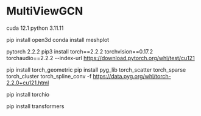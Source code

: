 # MultiViewGCN

cuda 12.1
python 3.11.11

pip install open3d
conda install meshplot

pytorch 2.2.2
pip3 install torch==2.2.2 torchvision==0.17.2 torchaudio==2.2.2 --index-url https://download.pytorch.org/whl/test/cu121

pip install torch_geometric
pip install pyg_lib torch_scatter torch_sparse torch_cluster torch_spline_conv -f https://data.pyg.org/whl/torch-2.2.0+cu121.html

pip install torchio

pip install transformers